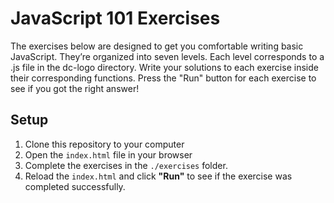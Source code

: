 # JavaScript 101 Exercises

The exercises below are designed to get you comfortable writing basic JavaScript. They’re organized into seven levels. Each level corresponds to a .js file in the dc-logo directory. Write your solutions to each exercise inside their corresponding functions. Press the "Run" button for each exercise to see if you got the right answer!

## Setup

1. Clone this repository to your computer
2. Open the `index.html` file in your browser
3. Complete the exercises in the `./exercises` folder.
4. Reload the `index.html` and click **"Run"** to see if the exercise was completed successfully.

